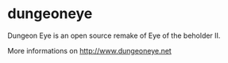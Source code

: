 # dungeoneye
Dungeon Eye is an open source remake of Eye of the beholder II. 

More informations on http://www.dungeoneye.net

